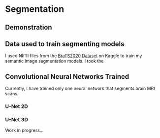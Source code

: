 # Segmentation

## Demonstration

## Data used to train segmenting models

I used NIfTI files from the [BraTS2020 Dataset](https://www.kaggle.com/awsaf49/brats20-dataset-training-validation) on Kaggle to train my semantic image segmentation models. I took the 

## Convolutional Neural Networks Trained
Currently, I have trained only one neural network that segments brain MRI scans.

### U-Net 2D


### U-Net 3D
Work in progress...